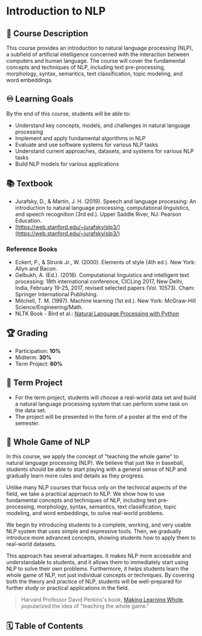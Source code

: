 # Introduction to NLP

## 📜 Course Description

This course provides an introduction to natural language processing (NLP), a subfield of artificial intelligence concerned with the interaction between computers and human language. The course will cover the fundamental concepts and techniques of NLP, including text pre-processing, morphology, syntax, semantics, text classification, topic modeling, and word embeddings.

## ♾️ Learning Goals

By the end of this course, students will be able to:

- Understand key concepts, models, and challenges in natural language processing
- Implement and apply fundamental algorithms in NLP
- Evaluate and use software systems for various NLP tasks
- Understand current approaches, datasets, and systems for various NLP tasks
- Build NLP models for various applications

## 📚 Textbook

- Jurafsky, D., & Martin, J. H. (2019). Speech and language processing: An introduction to natural language processing, computational linguistics, and speech recognition (3rd ed.). Upper Saddle River, NJ: Pearson Education.
- [https://web.stanford.edu/~jurafsky/slp3/](https://web.stanford.edu/~jurafsky/slp3/)

### Reference Books

- Eckert, P., & Strunk Jr., W. (2000). Elements of style (4th ed.). New York: Allyn and Bacon.
- Gelbukh, A. (Ed.). (2018). Computational linguistics and intelligent text processing: 18th international conference, CICLing 2017, New Delhi, India, February 19-25, 2017, revised selected papers (Vol. 10573). Cham: Springer International Publishing.
- Mitchell, T. M. (1997). Machine learning (1st ed.). New York: McGraw-Hill Science/Engineering/Math.
- NLTK Book - Bird et al.: [Natural Language Processing with Python](https://www.nltk.org/book/)

## 🏆 Grading

- Participation: **10%**
- Midterm: **30%**
- Term Project: **60%**

## 🧠 Term Project

- For the term project, students will choose a real-world data set and build a natural language processing system that can perform some task on the data set.
- The project will be presented in the form of a poster at the end of the semester.

## 🎲 Whole Game of NLP

In this course, we apply the concept of "teaching the whole game" to natural language processing (NLP). We believe that just like in baseball, students should be able to start playing with a general sense of NLP and gradually learn more rules and details as they progress.

Unlike many NLP courses that focus only on the technical aspects of the field, we take a practical approach to NLP. We show how to use fundamental concepts and techniques of NLP, including text pre-processing, morphology, syntax, semantics, text classification, topic modeling, and word embeddings, to solve real-world problems.

We begin by introducing students to a complete, working, and very usable NLP system that uses simple and expressive tools. Then, we gradually introduce more advanced concepts, showing students how to apply them to real-world datasets.

This approach has several advantages. It makes NLP more accessible and understandable to students, and it allows them to immediately start using NLP to solve their own problems. Furthermore, it helps students learn the whole game of NLP, not just individual concepts or techniques. By covering both the theory and practice of NLP, students will be well-prepared for further study or practical applications in the field.

> Harvard Professor David Perkins's book, [Making Learning Whole](https://www.amazon.com/Making-Learning-Whole-Principles-Transform/dp/0470633719), popularized the idea of "teaching the whole game."

## 🗓️ Table of Contents

```{tableofcontents}

```
